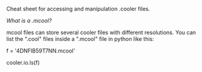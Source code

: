 Cheat sheet for accessing and manipulation .cooler files.

_What is a .mcool?_

mcool files can store several cooler files with different resolutions. You can list the ".cool" files inside a ".mcool" file in python like this:

f = '4DNFIB59T7NN.mcool'

cooler.io.ls(f)

